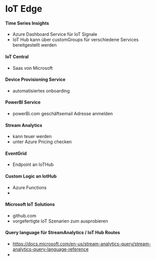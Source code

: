 # IoT Edge

#### Time Series Insights
- Azure Dashboard Service für IoT Signale
- IoT Hub kann über customGroups für verschiedene Services bereitgestellt werden

#### IoT Central
- Saas von Microsoft

#### Device Provisioning Service
- automatisiertes onboarding

#### PowerBI Service
- powerBi.com geschäftsemail Adresse anmelden

#### Stream Analytics
-  kann teuer werden
- unter Azure Pricing checken

#### EventGrid
- Endpoint an IoTHub

#### Custom Logic an IotHub
- Azure Functions
- 

#### Microsoft IoT Solutions
- github.com
- vorgefertigte IoT Szenarien zum ausprobieren

#### Query language für StreamAnalytics / IoT Hub Routes
- https://docs.microsoft.com/en-us/stream-analytics-query/stream-analytics-query-language-reference
- 